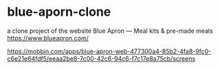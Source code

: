# blue-aporn-clone

a clone project of the website
Blue Apron — Meal kits & pre-made meals
https://www.blueapron.com/

https://mobbin.com/apps/blue-apron-web-477300a4-85b2-4fa8-9fc0-c6e21e64fdf5/eeaa2be8-7c00-42c6-94c6-f7c17e8a75cb/screens

